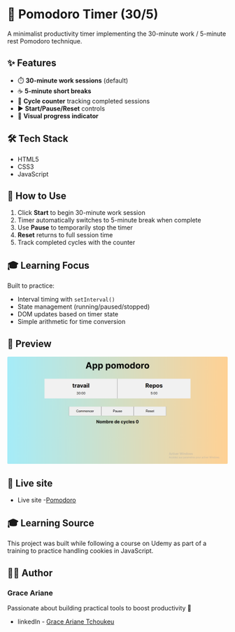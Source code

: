 # 🍅 Pomodoro Timer (30/5)

A minimalist productivity timer implementing the 30-minute work / 5-minute rest Pomodoro technique.

## ✨ Features

- ⏱️ **30-minute work sessions** (default)
- ☕ **5-minute short breaks**
- 🔢 **Cycle counter** tracking completed sessions
- ▶️ **Start/Pause/Reset** controls
- 🎨 **Visual progress indicator**

## 🛠️ Tech Stack

- HTML5
- CSS3
- JavaScript

## 🚀 How to Use

1. Click **Start** to begin 30-minute work session
2. Timer automatically switches to 5-minute break when complete
3. Use **Pause** to temporarily stop the timer
4. **Reset** returns to full session time
5. Track completed cycles with the counter

## 🎓 Learning Focus

Built to practice:
- Interval timing with `setInterval()`
- State management (running/paused/stopped)
- DOM updates based on timer state
- Simple arithmetic for time conversion

## 📸 Preview

![preview](./preview.png)

## 🚀 Live site

- Live site -[Pomodoro](https://pomodoro-three-flame.vercel.app/)

## 🎓 Learning Source
This project was built while following a course on Udemy as part of a training to practice handling cookies in JavaScript.

## 👨‍💻 Author

### Grace Ariane
Passionate about building practical tools to boost productivity 🚀
- linkedIn - [Grace Ariane Tchoukeu](https://www.linkedin.com/in/grace-ariane-tchoukeu)

